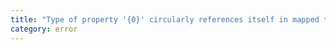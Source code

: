 ```yaml
---
title: "Type of property '{0}' circularly references itself in mapped type '{1}'."
category: error
---
```

